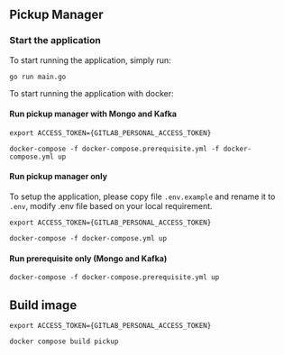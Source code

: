 ## Pickup Manager

### Start the application
To start running the application, simply run:

```
go run main.go
```

To start running the application with docker:
#### Run pickup manager with Mongo and Kafka
```
export ACCESS_TOKEN={GITLAB_PERSONAL_ACCESS_TOKEN}
```
```
docker-compose -f docker-compose.prerequisite.yml -f docker-compose.yml up
```
#### Run pickup manager only
To setup the application, please copy file `.env.example` and rename it to `.env`, modify .env file based on your local requirement.
```
export ACCESS_TOKEN={GITLAB_PERSONAL_ACCESS_TOKEN}
```
```
docker-compose -f docker-compose.yml up
```
#### Run prerequisite only (Mongo and Kafka)
```
docker-compose -f docker-compose.prerequisite.yml up
```

## Build image
```
export ACCESS_TOKEN={GITLAB_PERSONAL_ACCESS_TOKEN}
```
```
docker compose build pickup
```
